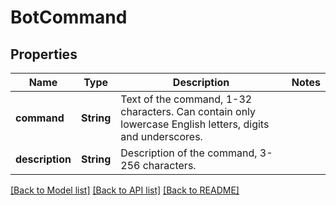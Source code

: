 # BotCommand

## Properties

Name | Type | Description | Notes
------------ | ------------- | ------------- | -------------
**command** | **String** | Text of the command, 1-32 characters. Can contain only lowercase English letters, digits and underscores. | 
**description** | **String** | Description of the command, 3-256 characters. | 

[[Back to Model list]](../README.md#documentation-for-models) [[Back to API list]](../README.md#documentation-for-api-endpoints) [[Back to README]](../README.md)


